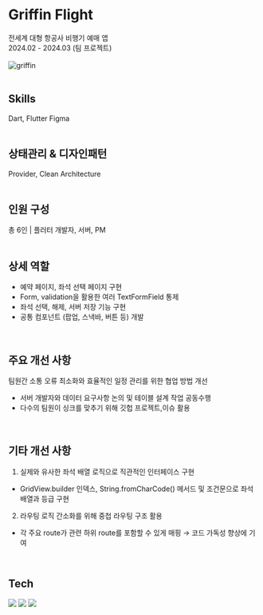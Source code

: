 # Griffin Flight

전세계 대형 항공사 비행기 예매 앱 <br>
2024.02 - 2024.03 (팀 프로젝트)
<br>
<br>
![griffin](https://github.com/sc2bat/griffin_flight/assets/49228543/71d8655a-738e-444a-90f9-0042ca6cdd0c)
<br>
<br>


## Skills
Dart, Flutter Figma
<br>
<br>
## 상태관리 & 디자인패턴
Provider, Clean Architecture
<br>
<br>
## 인원 구성
총 6인 | 플러터 개발자, 서버, PM
<br>
<br>

## 상세 역할 <br>
- 예약 페이지, 좌석 선택 페이지 구현 <br>
- Form, validation을 활용한 여러 TextFormField 통제 <br>
- 좌석 선택, 해제, 서버 저장 기능 구현 <br>
- 공통 컴포넌트 (팝업, 스낵바, 버튼 등) 개발 <br>
<br>

## 주요 개선 사항 <br>
팀원간 소통 오류 최소화와 효율적인 일정 관리를 위한 협업 방법 개선 <br>
- 서버 개발자와 데이터 요구사항 논의 및 테이블 설계 작업 공동수행  <br>
- 다수의 팀원이 싱크를 맞추기 위해 깃헙 프로젝트,이슈 활용 <br>
<br>

## 기타 개선 사항 <br>
1. 실제와 유사한 좌석 배열 로직으로 직관적인 인터페이스 구현 <br>
- GridView.builder 인덱스, String.fromCharCode() 메서드 및 조건문으로 좌석 배열과 등급 구현 <br>
2. 라우팅 로직 간소화를 위해 중첩 라우팅 구조 활용 <br>
- 각 주요 route가 관련 하위 route를 포함할 수 있게 매핑 → 코드 가독성 향상에 기여 <br>


<br>

## Tech

<a href="" target="_blank"><img src="https://img.shields.io/badge/Flutter-02569B?style=flat&logo=Flutter&logoColor=white"/></a> 
<a href="" target="_blank"><img src="https://img.shields.io/badge/Dart-0175C2?style=flat&logo=Dart&logoColor=white"/></a>
<a href="" target="_blank"><img src="https://img.shields.io/badge/Figma-F24E1E?style=flat&logo=Figma&logoColor=white"/></a>

